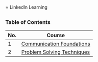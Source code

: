 :star: LinkedIn Learning 

### Table of Contents

| No.  | Course |
| ---- | ------ |
| 1    | [Communication Foundations](docs/CommunicationFoundations.md) |
| 2    | [Problem Solving Techniques](docs/ProblemSolvingTechniques.md)|

